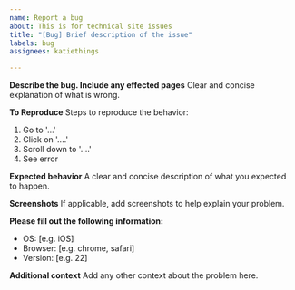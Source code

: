 ```yaml
---
name: Report a bug
about: This is for technical site issues
title: "[Bug] Brief description of the issue"
labels: bug
assignees: katiethings

---
```


**Describe the bug. Include any effected pages**
Clear and concise explanation of what is wrong.

**To Reproduce**
Steps to reproduce the behavior:
1. Go to '...'
2. Click on '....'
3. Scroll down to '....'
4. See error

**Expected behavior**
A clear and concise description of what you expected to happen.

**Screenshots**
If applicable, add screenshots to help explain your problem.

**Please fill out the following information:**
 - OS: [e.g. iOS]
 - Browser: [e.g. chrome, safari]
 - Version: [e.g. 22]

**Additional context**
Add any other context about the problem here.
